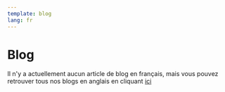 ```yaml
---
template: blog
lang: fr
---
```

# Blog

Il n'y a actuellement aucun article de blog en français, mais vous pouvez retrouver tous nos blogs en anglais en cliquant [ici](https://peachbitcoin.com/blog)
